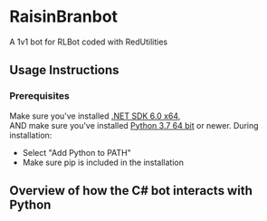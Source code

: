 # RaisinBranbot

A 1v1 bot for RLBot coded with RedUtilities

## Usage Instructions

### Prerequisites
Make sure you've installed [.NET SDK 6.0 x64](https://dotnet.microsoft.com/download),  
AND make sure you've installed [Python 3.7 64 bit](https://www.python.org/ftp/python/3.7.3/python-3.7.3-amd64.exe) or newer. During installation:
   - Select "Add Python to PATH"
   - Make sure pip is included in the installation
   
## Overview of how the C# bot interacts with Python


